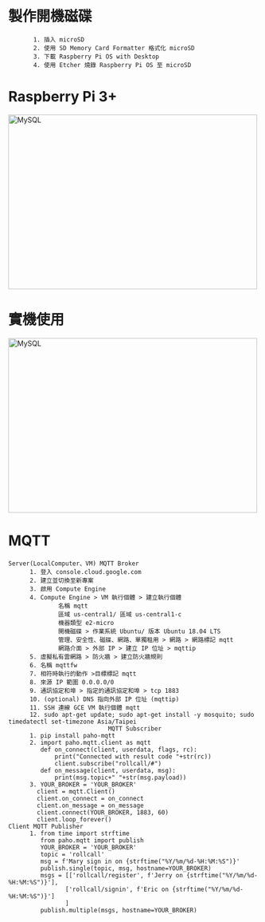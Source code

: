 <h1>製作開機磁碟</h1>

           1. 插入 microSD
           2. 使用 SD Memory Card Formatter 格式化 microSD
           3. 下載 Raspberry Pi OS with Desktop
           4. 使用 Etcher 燒錄 Raspberry Pi OS 至 microSD

<h1>Raspberry Pi 3+</h1>
<img src="https://user-images.githubusercontent.com/97188330/157580453-fab0518d-36d2-4de5-960d-09e73c6a2893.jpg" width="500" height="350" alt="MySQL"/><br/>
<h1>實機使用</h1>
<img src="https://user-images.githubusercontent.com/97188330/157582359-b9448838-311c-4069-99db-2889381cd738.jpg" width="500" height="350" alt="MySQL"/><br/>
<h1>MQTT</h1>

    Server(LocalComputer、VM) MQTT Broker
          1. 登入 console.cloud.google.com
          2. 建立並切換至新專案
          3. 啟用 Compute Engine
          4. Compute Engine > VM 執行個體 > 建立執行個體
                  名稱 mqtt
                  區域 us-central1/ 區域 us-central1-c
                  機器類型 e2-micro
                  開機磁碟 > 作業系統 Ubuntu/ 版本 Ubuntu 18.04 LTS
                  管理、安全性、磁碟、網路、單獨租用 > 網路 > 網路標記 mqtt
                  網路介面 > 外部 IP > 建立 IP 位址 > mqttip
          5. 虛擬私有雲網路 > 防火牆 > 建立防火牆規則
          6. 名稱 mqttfw
          7. 相符時執行的動作 >目標標記 mqtt
          8. 來源 IP 範圍 0.0.0.0/0
          9. 通訊協定和埠 > 指定的通訊協定和埠 > tcp 1883
          10. (optional) DNS 指向外部 IP 位址 (mqttip)
          11. SSH 連線 GCE VM 執行個體 mqtt
          12. sudo apt-get update; sudo apt-get install -y mosquito; sudo timedatectl set-timezone Asia/Taipei
                                MQTT Subscriber
          1. pip install paho-mqtt
          2. import paho.mqtt.client as mqtt
             def on_connect(client, userdata, flags, rc):
                 print("Connected with result code "+str(rc))
                 client.subscribe("rollcall/#")
             def on_message(client, userdata, msg):
                 print(msg.topic+" "+str(msg.payload))
          3. YOUR_BROKER = 'YOUR_BROKER'
            client = mqtt.Client()
            client.on_connect = on_connect
            client.on_message = on_message
            client.connect(YOUR_BROKER, 1883, 60)
            client.loop_forever()
    Client MQTT Publisher
          1. from time import strftime
             from paho.mqtt import publish
             YOUR_BROKER = 'YOUR_BROKER'
             topic = 'rollcall'
             msg = f'Mary sign in on {strftime("%Y/%m/%d-%H:%M:%S")}'
             publish.single(topic, msg, hostname=YOUR_BROKER)
             msgs = [['rollcall/register', f'Jerry on {strftime("%Y/%m/%d-%H:%M:%S")}'],
                    ['rollcall/signin', f'Eric on {strftime("%Y/%m/%d-%H:%M:%S")}']
                    ]
             publish.multiple(msgs, hostname=YOUR_BROKER)
